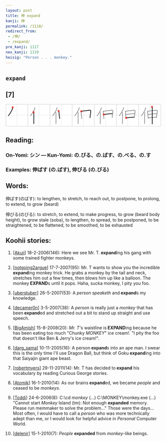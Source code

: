```yaml
---
layout: post
title: 伸 expand
kanji: 伸
permalink: /1118/
redirect_from:
 - /伸/
 - /expand/
pre_kanji: 1117
nex_kanji: 1119
heisig: "Person . . . monkey."
---
```


## `expand`

## [7]

<div class="stroke"><img src="../images/E4BCB8.png" /></div>

## Reading:

### On-Yomi: シン &mdash; Kun-Yomi: の.びる、の.ばす、の.べる、の.す

### Examples: 伸ばす (の.ばす), 伸びる (の.びる)

## Words:

伸ばす(のばす): to lengthen, to stretch, to reach out, to postpone, to prolong, to extend, to grow (beard)

伸びる(のびる): to stretch, to extend, to make progress, to grow (beard body height), to grow stale (soba), to lengthen, to spread, to be postponed, to be straightened, to be flattened, to be smoothed, to be exhausted

## Koohii stories:

1) [<a href="http://kanji.koohii.com/profile/Akuji">Akuji</a>] 18-2-2006(146): Here we see Mr. T.<strong> expand</strong>ing his gang with some trained fighter monkeys. 

2) [<a href="http://kanji.koohii.com/profile/notgoing2argue">notgoing2argue</a>] 17-7-2007(95): Mr. T wants to show you the incredible<strong> expand</strong>ing monkey trick. He grabs a monkey by the tail and neck, stretches him out a few times, then blows him up like a balloon. The monkey<strong> EXPAND</strong>s until it pops. Haha, sucka monkey, I pity you foo. 

3) [<a href="http://kanji.koohii.com/profile/uberstuber">uberstuber</a>] 26-5-2007(53): A <em>person</em> <em>speaketh</em> and<strong> expand</strong>s my knowledge. 

4) [<a href="http://kanji.koohii.com/profile/decamer0n">decamer0n</a>] 3-5-2007(38): A <em>person</em> is really just a <em>monkey</em> that has been<strong> expand</strong>ed and stretched out a bit to stand up straight and use speech. 

5) [<a href="http://kanji.koohii.com/profile/BigAmish">BigAmish</a>] 15-8-2008(20): <em>Mr. T</em>&#039;s waistline is<strong> EXPAND</strong>ing because he has been eating too much &quot;Chunky <em>MONKEY</em>&quot; ice cream!. &quot;I pity the foo that doesn&#039;t like Ben &amp; Jerry&#039;s ice cream!&quot;. 

6) [<a href="http://kanji.koohii.com/profile/darg_sama">darg_sama</a>] 10-11-2005(16): A person<strong> expand</strong>s into an ape man. I swear this is the only time I&#039;ll use Dragon Ball, but think of Goku<strong> expand</strong>ing into that Saiyajin giant ape beast. 

7) [<a href="http://kanji.koohii.com/profile/robertmyers">robertmyers</a>] 29-11-2011(14): Mr. T has decided to<strong> expand</strong> his vocabulary by reading Curious George stories. 

8) [<a href="http://kanji.koohii.com/profile/Atomik">Atomik</a>] 16-1-2010(14): As our brains<strong> expand</strong>ed, we became <em>people</em> and ceased to be <em>monkeys</em>. 

9) [<a href="http://kanji.koohii.com/profile/Toddi">Toddi</a>] 24-6-2006(8): C:\cd <em>monkey</em> (...) C:\MONKEY\monkey.exe (...) &quot;Cannot start <em>Monkey</em> Island (tm): Not enough <strong>expanded</strong> memory. Please run memmaker to solve the problem...&quot; Those were the days... Most often, I would have to call a <em>person</em> who was more technically adept than me, or I would look for helpful advice in <em>Personal</em> Computer World. 

10) [<a href="http://kanji.koohii.com/profile/delenir">delenir</a>] 15-1-2010(7): <em>People</em> <strong>expanded</strong> from <em>monkey</em>-like beings. 
